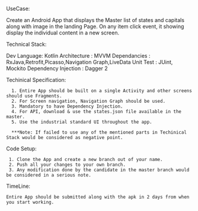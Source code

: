 UseCase:

  Create an Android App that displays the Master list of states and capitals along with image in the landing Page.
  On any item click event, it showing display the individual content in a new screen.
  
 Technical Stack:
 
  Dev Language: Kotlin
  Architecture : MVVM
  Dependancies : RxJava,Retrofit,Picasso,Navigation Graph,LiveData
  Unit Test : JUint, Mockito
  Dependency Injection : Dagger 2
  
  Techinical Specification:
  
      1. Entire App should be built on a single Activity and other screens should use Fragments.
      2. For Screen navigation, Navigation Graph should be used.
      3. Mandatory to have Dependency Injection.
      4. For API, download & use the states.json file available in the master.
      5. Use the industrial standard UI throughout the app.
      
      ***Note: If failed to use any of the mentioned parts in Techinical Stack would be considered as negative point.
      
 Code Setup:
 
     1. Clone the App and create a new branch out of your name.
     2. Push all your changes to your own branch.
     3. Any modification done by the candidate in the master branch would be considered in a serious note.

TimeLine:

    Entire App should be submitted along with the apk in 2 days from when you start working.
